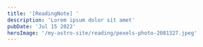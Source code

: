 ```yaml
---
title: '[ReadingNote] '
description: 'Lorem ipsum dolor sit amet'
pubDate: 'Jul 15 2022'
heroImage: '/my-astro-site/reading/pexels-photo-2081327.jpeg'
---
```


